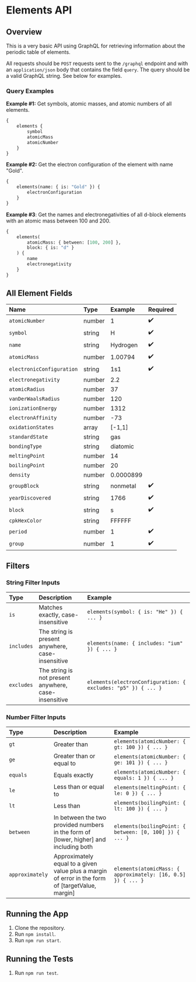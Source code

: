 # Elements API

## Overview

This is a very basic API using GraphQL for retrieving information about the periodic table of elements.

All requests should be `POST` requests sent to the `/graphql` endpoint and with an `application/json` body 
that contains the field `query`. The query should be a valid GraphQL string. See below for examples.

### Query Examples

**Example #1:** Get symbols, atomic masses, and atomic numbers of all elements.

```graphql
{
    elements {
        symbol
        atomicMass
        atomicNumber
    }
}
```

**Example #2:** Get the electron configuration of the element with name "Gold".

```graphql
{
    elements(name: { is: "Gold" }) {
        electronConfiguration
    }
}
```

**Example #3**: Get the names and electronegativities of all d-block elements with an atomic mass between 100 and 200.

```graphql
{
    elements(
        atomicMass: { between: [100, 200] },
        block: { is: "d" }
    ) {
        name
        electronegativity
    }
}
```

## All Element Fields
| Name | Type | Example | Required |
| :--- | :--- | :--- | :--- |
| `atomicNumber` | number | 1 | :heavy_check_mark: |
| `symbol` | string | H | :heavy_check_mark: |
| `name` | string | Hydrogen | :heavy_check_mark: |
| `atomicMass` | number | 1.00794 | :heavy_check_mark: |
| `electronicConfiguration` | string | 1s1 | :heavy_check_mark: |
| `electronegativity` | number | 2.2 |  |
| `atomicRadius` | number | 37 |  |
| `vanDerWaalsRadius` | number | 120 |  |
| `ionizationEnergy` | number | 1312 |  |
| `electronAffinity` | number | -73 |  |
| `oxidationStates` | array | [-1,1] |  |
| `standardState` | string | gas |  |
| `bondingType` | string | diatomic |  |
| `meltingPoint` | number | 14 |  |
| `boilingPoint` | number | 20 |  |
| `density` | number | 0.0000899 |  |
| `groupBlock` | string | nonmetal | :heavy_check_mark: |
| `yearDiscovered` | string | 1766 | :heavy_check_mark: |
| `block` | string | s | :heavy_check_mark: |
| `cpkHexColor` | string | FFFFFF |  |
| `period` | number | 1 | :heavy_check_mark: |
| `group` | number | 1 | :heavy_check_mark: |

## Filters

### String Filter Inputs

| Type | Description | Example |
|:---   |:---    |:---  |
| `is` | Matches exactly, case-insensitive | `elements(symbol: { is: "He" }) { ... }` |
| `includes` | The string is present anywhere, case-insensitive | `elements(name: { includes: "ium" }) { ... }` |
| `excludes` | The string is not present anywhere, case-insensitive | `elements(electronConfiguration: { excludes: "p5" }) { ... }` |


### Number Filter Inputs

| Type | Description | Example |
|:---   | :---    | :---  |
| `gt` | Greater than | `elements(atomicNumber: { gt: 100 }) { ... }` |
| `ge` | Greater than or equal to | `elements(atomicNumber: { ge: 101 }) { ... }` |
| `equals` | Equals exactly | `elements(atomicNumber: { equals: 1 }) { ... }` |
| `le` | Less than or equal to | `elements(meltingPoint: { le: 0 }) { ... }` |
| `lt` | Less than | `elements(boilingPoint: { lt: 100 }) { ... }` |
| `between` | In between the two provided numbers in the form of [lower, higher] and including both | `elements(boilingPoint: { between: [0, 100] }) { ... }` |
| `approximately` | Approximately equal to a given value plus a margin of error in the form of [targetValue, margin] | `elements(atomicMass: { approximately: [16, 0.5] }) { ... }` |

## Running the App

1. Clone the repository.
2. Run `npm install`.
3. Run `npm run start`.

## Running the Tests

1. Run `npm run test`.
